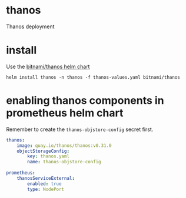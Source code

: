 # thanos
Thanos deployment

# install
Use the [bitnami/thanos helm chart](https://artifacthub.io/packages/helm/bitnami/thanos)

```
helm install thanos -n thanos -f thanos-values.yaml bitnami/thanos
```

# enabling thanos components in prometheus helm chart

Remember to create the `thanos-objstore-config` secret first.

```yaml
thanos:
    image: quay.io/thanos/thanos:v0.31.0
    objectStorageConfig:
        key: thanos.yaml
        name: thanos-objstore-config
    
prometheus:
    thanosServiceExternal:
        enabled: true
        type: NodePort
```

